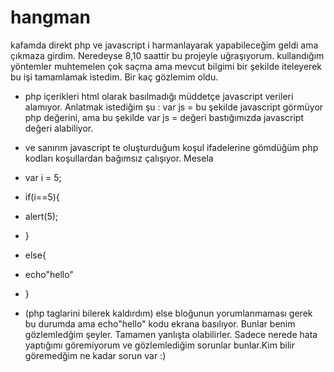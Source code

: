 # hangman

kafamda direkt php ve javascript i harmanlayarak yapabileceğim geldi ama çıkmaza girdim.
Neredeyse 8,10 saattir bu projeyle uğraşıyorum. kullandığım yöntemler muhtemelen çok saçma ama mevcut bilgimi bir şekilde iteleyerek bu işi tamamlamak istedim. Bir kaç gözlemim oldu.
- php içerikleri html olarak basılmadığı müddetçe javascript verileri alamıyor. Anlatmak istediğim şu : 
 var js = <?php $php_var ?> bu şekilde javascript görmüyor php değerini, ama bu şekilde var js = <?= $php_var ?> 
 değeri bastığımızda javascript değeri alabiliyor.
 - ve sanırım javascript te oluşturduğum koşul ifadelerine gömdüğüm php kodları koşullardan bağımsız çalışıyor. Mesela

 - var i = 5;
 - if(i==5){
 -   alert(5);
 - }
 - else{
 -  echo"hello" 
 - }
 - (php taglarini bilerek kaldırdım)
else bloğunun yorumlanmaması gerek bu durumda ama echo"hello" kodu ekrana basılıyor.
Bunlar benim gözlemledğim şeyler. Tamamen yanlışta olabilirler. Sadece nerede hata yaptığımı göremiyorum ve gözlemlediğim sorunlar bunlar.Kim bilir göremedğim ne kadar sorun var :)
